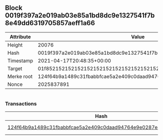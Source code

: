 ## Block 0019f397a2e019ab03e85a1bd8dc9e1327541f7b8e49dd6319705857aeff1a66

Attribute | Value
--- | ---
Height | 20076
Hash | 0019f397a2e019ab03e85a1bd8dc9e1327541f7b8e49dd6319705857aeff1a66
Timestamp | 2021-04-17T20:48:35+00:00
Target | 01f8521521521521521521521521521521521521521521521521521521521521
Merke root | 124f64b9a1489c31fbabbfcae5a2e409c0daad94764e9e0287ea9eabbc49cf02
Nonce | 2025837891

```

```

### Transactions

Hash | Amount
--- | ---
[124f64b9a1489c31fbabbfcae5a2e409c0daad94764e9e0287ea9eabbc49cf02](124f64b9a1489c31fbabbfcae5a2e409c0daad94764e9e0287ea9eabbc49cf02.md) | 10.00000000 SKEPTI 
